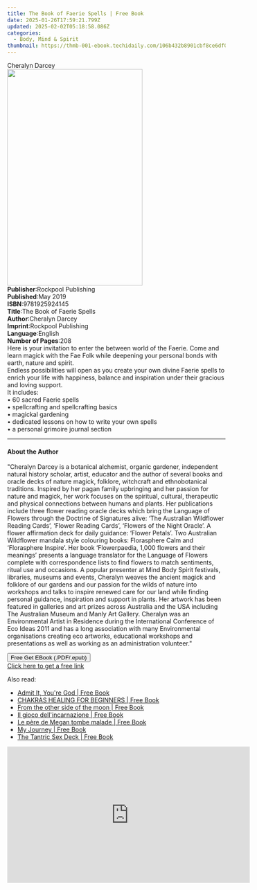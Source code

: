 ```yaml
---
title: The Book of Faerie Spells | Free Book
date: 2025-01-26T17:59:21.799Z
updated: 2025-02-02T05:18:58.086Z
categories:
  - Body, Mind & Spirit
thumbnail: https://thmb-001-ebook.techidaily.com/106b432b8901cbf8ce6df0848c2e48257a503cdecedf0daa5f1cf4782b6e4951.jpg
---
```

<main id="book-container">
  <div class="flex flex-col">
    <div class="book-brief flex-1 py-6 px-4 sm:p-6 md:py-10 md:px-8">
      <!-- brief-->
      <div class="book-brief-main">Cheralyn Darcey</div>
    </div>
    <div
      class="book-meta-info flex-1 grid gap-4 col-start-1 col-end-3 row-start-1 sm:mb-6 sm:grid-cols-4 lg:gap-6 lg:col-start-2 lg:row-end-6 lg:row-span-6 lg:mb-0"
    >
      <div
        class="book-meta-info-left place-content-center mt-4 p-4 text-sm leading-6 col-start-2 col-span-2 dark:text-slate-400"
      >
        <img
          class="w-full h-500 object-cover rounded-lg sm:h-255 sm:col-span-2 lg:col-span-full"
          src="https://img-001-ebook.techidaily.com/0b87bccca53cfd2322e0ef82c3b2ea43cfaeb032e5d2263e6f862c81c4ab90f8.jpg"
          alt=""
          width="312"
          height="500"
        />
      </div>
      <div
        class="book-meta-info-right mt-2 col-start-1 row-start-2 col-span-3 self-center"
      >
        <!-- meta data  -->
        <div class="flex flex-col px-4 md:px-8">
          <div class="flex-1">
            <strong>Publisher</strong>:<span class="px-2"
              >Rockpool Publishing</span
            >
          </div>
          <div class="flex-1">
            <strong>Published</strong>:<span class="px-2">May 2019</span>
          </div>
          <div class="flex-1">
            <strong>ISBN</strong>:<span class="px-2">9781925924145</span>
          </div>
          <div class="flex-1">
            <strong>Title</strong>:<span class="px-2"
              >The Book of Faerie Spells</span
            >
          </div>
          <div class="flex-1">
            <strong>Author</strong>:<span class="px-2">Cheralyn Darcey</span>
          </div>
          <div class="flex-1">
            <strong>Imprint</strong>:<span class="px-2"
              >Rockpool Publishing</span
            >
          </div>
          <div class="flex-1">
            <strong>Language</strong>:<span class="px-2">English</span>
          </div>
          <div class="flex-1">
            <strong>Number of Pages</strong>:<span class="px-2">208</span>
          </div>
        </div>
      </div>
    </div>
    <div class="book-description flex-1 py-6 px-4 sm:p-6 md:py-10 md:px-8">
      <div class="book-description-main">
        <div accordion-content="" id="description">
          Here is your invitation to enter the between world of the Faerie. Come
          and learn magick with the Fae Folk while deepening your personal bonds
          with earth, nature and spirit.<br />
          Endless possibilities will open as you create your own divine Faerie
          spells to enrich your life with happiness, balance and inspiration
          under their gracious and loving support.<br />
          It includes:<br />
          • 60 sacred Faerie spells<br />
          • spellcrafting and spellcrafting basics<br />
          • magickal gardening<br />
          • dedicated lessons on how to write your own spells<br />
          • a personal grimoire journal section
        </div>
      </div>
    </div>
    <div class="book-excerpts flex-1 py-6 px-4 sm:p-6 md:py-10 md:px-8">
      <!-- excerpts-->
      <div class="book-excerpts-main">
        <hr />
        <h4 class="placeholder placeholder-heading">
          <span>About the Author</span>
        </h4>
        <p>
          "Cheralyn Darcey is a botanical alchemist, organic gardener,
          independent natural history scholar, artist, educator and the author
          of several books and oracle decks of nature magick, folklore,
          witchcraft and ethnobotanical traditions. Inspired by her pagan family
          upbringing and her passion for nature and magick, her work focuses on
          the spiritual, cultural, therapeutic and physical connections between
          humans and plants. Her publications include three flower reading
          oracle decks which bring the Language of Flowers through the Doctrine
          of Signatures alive: ‘The Australian Wildflower Reading Cards’,
          ‘Flower Reading Cards’, ‘Flowers of the Night Oracle’. A flower
          affirmation deck for daily guidance: ‘Flower Petals’. Two Australian
          Wildflower mandala style colouring books: Florasphere Calm and
          ‘Florasphere Inspire’. Her book ‘Flowerpaedia, 1,000 flowers and their
          meanings’ presents a language translator for the Language of Flowers
          complete with correspondence lists to find flowers to match
          sentiments, ritual use and occasions. A popular presenter at Mind Body
          Spirit festivals, libraries, museums and events, Cheralyn weaves the
          ancient magick and folklore of our gardens and our passion for the
          wilds of nature into workshops and talks to inspire renewed care for
          our land while finding personal guidance, inspiration and support in
          plants. Her artwork has been featured in galleries and art prizes
          across Australia and the USA including The Australian Museum and Manly
          Art Gallery. Cheralyn was an Environmental Artist in Residence during
          the International Conference of Eco Ideas 2011 and has a long
          association with many Environmental organisations creating eco
          artworks, educational workshops and presentations as well as working
          as an administration volunteer."
        </p>
      </div>
    </div>
    <div
      class="book-about-author flex-1 py-6 px-4 sm:p-6 md:py-10 md:px-8"
    ></div>
    <div class="book-free-get flex-1 py-6 px-4 sm:p-6 md:py-10 md:px-8">
      <button
        id="btn-free-get"
        class="bg-blue-500 hover:bg-blue-700 text-white font-bold py-2 px-4 rounded"
      >
        Free Get EBook (.PDF/.epub)
      </button>
      <div id="countdown-display" class="px-2 text-lg mt-2"></div>
      <a
        id="free-link"
        class="hidden bg-blue-500 hover:bg-blue-700 text-white font-bold py-2 px-4 rounded"
        href="https://www.ebooks.com/en-us/book/211372595/the-book-of-faerie-spells/cheralyn-darcey/"
        target="_blank"
        >Click here to get a free link</a
      >
    </div>
    <script>
      let countdownTime = 0;
      let countdownInterval = null;
      document
        .getElementById('btn-free-get')
        .addEventListener('click', startCountdown);
      function startCountdown() {
        countdownTime = new Date().getTime() + 60000 * 3;
        countdownInterval = setInterval(updateCountdown, 1000);
        document.getElementById('btn-free-get').disabled = true;
        document
          .getElementById('btn-free-get')
          .classList.add('bg-gray-500', 'cursor-not-allowed');
      }
      function updateCountdown() {
        let currentTime = new Date().getTime();
        let timeLeft = countdownTime - currentTime;
        let secondsLeft = Math.floor(timeLeft / 1000);
        document.getElementById('countdown-display').innerHTML =
          `Remaining time: ${secondsLeft} seconds.`;
        if (secondsLeft <= 0) {
          clearInterval(countdownInterval);
          document.getElementById('btn-free-get').classList.add('hidden');
          document.getElementById('free-link').classList.remove('hidden');
          document.getElementById('countdown-display').innerHTML = '';
        }
      }
    </script>
  </div>
</main>

<ins class="adsbygoogle"
      style="display:block"
      data-ad-client="ca-pub-7571918770474297"
      data-ad-slot="8358498916"
      data-ad-format="auto"
      data-full-width-responsive="true"></ins>
    

<span class="atpl-alsoreadstyle">Also read:</span>
<div><ul>
<li><a href="https://novels-ebooks.techidaily.com/210803181-9798822912250-admit-it-youre-god/"><u>Admit It, You're God | Free Book</u></a></li>
<li><a href="https://novels-ebooks.techidaily.com/210803289-9783988312075-chakras-healing-for-beginners/"><u>CHAKRAS HEALING FOR BEGINNERS | Free Book</u></a></li>
<li><a href="https://novels-ebooks.techidaily.com/210805353-9781667452555-from-the-other-side-of-the-moon/"><u>From the other side of the moon | Free Book</u></a></li>
<li><a href="https://novels-ebooks.techidaily.com/210805317-9781667451602-il-gioco-dellincarnazione/"><u>Il gioco dell'incarnazione | Free Book</u></a></li>
<li><a href="https://novels-ebooks.techidaily.com/210805388-9781667451640-le-pere-de-megan-tombe-malade/"><u>Le père de Megan tombe malade | Free Book</u></a></li>
<li><a href="https://novels-ebooks.techidaily.com/210803164-9798885057493-my-journey/"><u>My Journey | Free Book</u></a></li>
<li><a href="https://novels-ebooks.techidaily.com/210805636-9780811878722-the-tantric-sex-deck/"><u>The Tantric Sex Deck | Free Book</u></a></li>
</ul></div>

<!-- affiliate ads begin -->
<iframe width="560" height="315" src="https://www.youtube.com/embed/SgRVYjqB70s?si=My_2cDvJVdincQRu" title="YouTube video player" frameborder="0" allow="accelerometer; autoplay; clipboard-write; encrypted-media; gyroscope; picture-in-picture; web-share" referrerpolicy="strict-origin-when-cross-origin" allowfullscreen></iframe>
<!-- affiliate ads end -->


